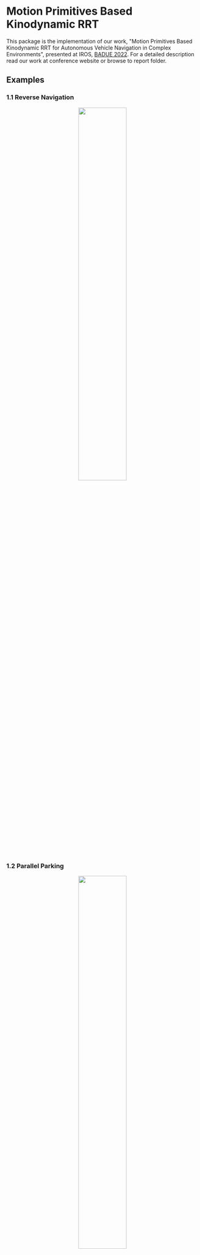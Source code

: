 # Motion Primitives Based Kinodynamic RRT

This package is the implementation of our work, "Motion Primitives Based Kinodynamic RRT for Autonomous Vehicle Navigation in Complex Environments", presented at IROS, [BADUE 2022](https://gamma.umd.edu/workshops/badue22/). For a detailed description read our work at conference website or browse to report folder.


## Examples
### 1.1 Reverse Navigation
<p align='center'>
<img width="50%" src="/figures/reverse_navigation.gif"/>
</p>

### 1.2 Parallel Parking
<p align='center'>
<img width="50%" src="/figures/parallel_parking.gif"/>
</p>

### 1.3 Perpendicular Parking
<p align='center'>
<img width="50%" src="/figures/perpendicular_parking.gif"/>
</p>

### Preliminaries
Coordinate system used with X along car heading,Y along the left of car, and theta (yaw) is positive counter-clocwise. Basically, if you steer left you will see positive Y and positive yaw. X, Y are in metres and theta in radians.

The car intial states (from where hector slam is intialized) is fixed global frame of reference.


### Setup

* Copy the folder 'CS588_project_final' to the desired workspace (it will be better if copied to `~/workspaces/group_11_ws`)

* (IF workspace not `~/workspaces/group_11_ws`) Install Hector SLAM following instructions on assignment 3 README

* Open 3 seperate terminals with each cd to `~/workspaces/group_11_ws/CS588_project_final/launch_files_for sensor_slam_pacmod`  (Advised to use Terminator application)

* `bash sensor_init.sh` on terminal 1
` bash hector_slam_init.sh` on terminal 2
`bash joystick_init.sh.sh` on terminal 3

* Initialize the PACMOD by pressing the two middle buttons on Joystick. 

* If all above steps are completed. You will see a RVIZ window with localization and mapping from HECTOR SLAM. You may be able to control the steering by joystick.


### Running visualization for offline created plans
A few offline created trajectories for parallel, perpendicular, and taking the vehicle out from highbay are avaialble.

* Open the python file `tracking3.py` in a text editor. Naviagate to main function and uncomment either line 285 or line 286. This is for obstacles  visualization. Since, virtual/ simulated obstactes are used to create these plans.
 Ex. Line 286 ` car1 = Car(-2, 2.5, 4, 2.5, 0)	; car2 = Car(8, 2.5, 4, 2.5, 0)   # Parallel parking`

* Uncomment only one line from 288-293: 
```   filename = './Live_plans/Trajectory_test_plan_virtual_0'    ### For visualzing the live plans after running RRT code with simulated obstacles
    #filename = './Live_plans/Trajectory_test_plan_live_map_0' ### For visualzing the live plans after running RRT code with Lidar mapped obstacles
    #filename = './Good_plans/Trajectory_test_plan_virtual_0_parallel_DEC_18' ### Parallel parking better
    #filename = './Good_plans/Trajectory_DEC_17_parallel_found_0' ### Parallel parking old 
    #filename ='./Good_plans/Trajectory_DEC_17_live_map_found_0'### Taking vehicle out from highbay
    #filename = './Good_plans/Trajectory_DEC_15_perpendicular_decent' ### perpendicular parking
```
These are currently avaliable offline plans. Later, If you create your own plan, you can follow the same strucure and add the filename by same method.
By default line 288 will be uncommented. This is to ensure the immediate visulization of the plan, after running RRT code.

* Open new terminal
```bash 
cd ~/workspaces/group_11_ws/CS588_project_final
source ~/demo_ws/devel/setup.bash ##### path to demo workspace 
python3 tracking3.py         
```

* You will see a trajectory plot with obstacles, vehicle initial state, and final state. Marker '*' is also shown which is live position of the vehicle. It will be randomly initialized. After you complete the next section, this GRAPH will track the SLAM localization.

### Running the vehicle with the available plans

* Open the python file `SLAM_pp_tracker_pid.py` in a text editor. Uncomment only one line from 128-134: 
```CSV_filename = traj_csv( './Live_plans/Trajectory_test_plan_virtual_0') #### Default. Directy running the live plan generated from RRT(virtual obstacles).
   #CSV_filename = traj_csv( './Live_plans/Trajectory_test_plan_live_map_0')### Directy running the live plan generated from RRT( mapping by SLAM).
   #CSV_filename = traj_csv( './Good_plans/Trajectory_test_plan_virtual_0_parallel_DEC_18')  ### Parallel parking better
        
   #CSV_filename = './Good_plans/Trajectory_DEC_15_perpendicular_decent.csv'  ### perpendicular parking
   #CSV_filename = './Good_plans/Trajectory_DEC_17_live_map_found_0.csv' ### Taking vehicle out from highbay
   #CSV_filename = './Good_plans/Trajectory_DEC_17_parallel_found_0.csv' ### Parallel parking old 
```
NOTE THE FOLLOWING CODE WILL START MOVING THE VEHICLE AUTONOMOUSLY
* Open new terminal
```bash 
cd ~/workspaces/group_11_ws/CS588_project_final
source ~/demo_ws/devel/setup.bash ##### path to demo workspace 
python3 SLAM_pp_tracker_pid.py        
```

### Creating your own plans with the created kinodynamic RRT planner (virtual obstacles)

* Open the python file `RRT_code_with_motion_primitive_virtual_obastacles.py` in a text editor.

* Change or create virtal obstaces as cars by editing line 146 or 147. For ex. car1 = Car(-2, 3, 4, 2.5, 0) shows a car centred at (-2,3) having length 4m, width 2.5 m, and orientation 0 rad.

* Define start node and goal node using Line 211 and 217. For ex.  N_goal=node(None, 4, 3,0, 0) shows goal with car centre at (4,3) and orientation 0 rad. [Keep last argument always 0]

* Control the RRT expansion by changing number of nodes (line 229, default 1000) and expansion area (x,y) in the state space line 234, 235. Basically, a small area with high number of nodes creates a dense tree (useful to naviage inside small opening of CSPACE)

* Run this script on a new terminal. No ROS dependencies are required for this script. You will see a RRT tree created and few feasible trajectories to your goal. All these trajectories will be saved as binary files in folder `.\Live_plans`

* Note that RRT is a random planner. If you run the same code again, it will show a different trajectory. IF you like a plan then move the binary file to the folder `.\Good_plans`. Otherwise, it wil be overwritten at every execution.

* If you want to run the live created plans.  Just run the scripts mentioned in above two sections (with default values). You will see the vehicle following the same trajectory.

### Creating your own plans with the created kinodynamic RRT planner (live map obstacles) 
[USE AT YOUR OWN DISCRETION, SINCE LIDAR WILL NOT DETECT SMALL OBSTACLES AND EVEN HUMANS!!]

* Open the python file `RRT_code_with_motion_primitive_virtual_obastacles.py` in a text editor.

* Define start node and goal node using Line 211 and 217. For ex.  N_goal=node(None, 4, 3,0, 0) shows goal with car centre at (4,3) and orientation 0 rad. [Keep last argument always 0]

* Control the RRT expansion by changing number of nodes (line 229, default 1000) and expansion area (x,y) in the state space line 234, 235. Basically, a small area with high number of nodes creates a dense tree (useful to naviage inside small opening of CSPACE)

* Run this script on a new terminal. IT has ROS dependecies. Before running source it [source ~/demo_ws/devel/setup.bash ##### path to demo workspace].  You will see a RRT tree created and few feasible trajectories to your goal. All these trajectories will be saved as binary files in folder `.\Live_plans`

* Refer to the previous sections to run the generated plan.

### Dependencies

Most the local dependencies are stored in the project folder. Few Python packages which may be required (if not already installed):

matplotlib.pyplot
numpy
pickle
rospy
sys
random
shapely
regex
scipy
os
CSV
std_msgs.msg
geometry_msgs.msg
tf.transformations
pacmod_msgs.msg

